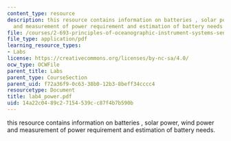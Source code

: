 ```yaml
---
content_type: resource
description: this resource contains information on batteries , solar power, wind power
  and measurement of power requirement and estimation of battery needs.
file: /courses/2-693-principles-of-oceanographic-instrument-systems-sensors-and-measurements-13-998-spring-2004/14a22c0489c27154539cc87f4b7b590b_lab4_power.pdf
file_type: application/pdf
learning_resource_types:
- Labs
license: https://creativecommons.org/licenses/by-nc-sa/4.0/
ocw_type: OCWFile
parent_title: Labs
parent_type: CourseSection
parent_uid: f72a36f9-0c63-38b0-12b3-8beff34cccc4
resourcetype: Document
title: lab4_power.pdf
uid: 14a22c04-89c2-7154-539c-c87f4b7b590b
---
```

this resource contains information on batteries , solar power, wind power and measurement of power requirement and estimation of battery needs.